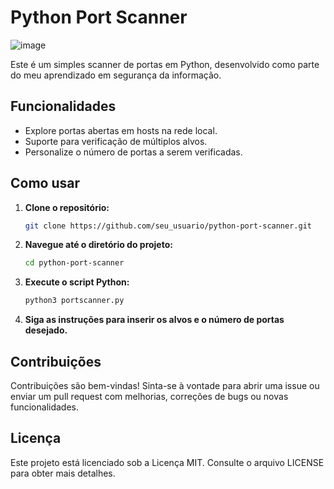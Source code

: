 # Python Port Scanner

![image](https://github.com/felipedasvrosa-sudo/portscanner/assets/144747634/269b527f-2810-484c-9035-bb7d4d9d632f)

Este é um simples scanner de portas em Python, desenvolvido como parte do meu aprendizado em segurança da informação.

## Funcionalidades

- Explore portas abertas em hosts na rede local.
- Suporte para verificação de múltiplos alvos.
- Personalize o número de portas a serem verificadas.

## Como usar

1. **Clone o repositório:**
   ```bash
   git clone https://github.com/seu_usuario/python-port-scanner.git
   ```
2. **Navegue até o diretório do projeto:**
   ```bash
   cd python-port-scanner
   ```
3. **Execute o script Python:**
   ```bash
   python3 portscanner.py
   ```
4. **Siga as instruções para inserir os alvos e o número de portas desejado.**

## Contribuições

Contribuições são bem-vindas! Sinta-se à vontade para abrir uma issue ou enviar um pull request com melhorias, correções de bugs ou novas funcionalidades.

## Licença

Este projeto está licenciado sob a Licença MIT. Consulte o arquivo LICENSE para obter mais detalhes.
